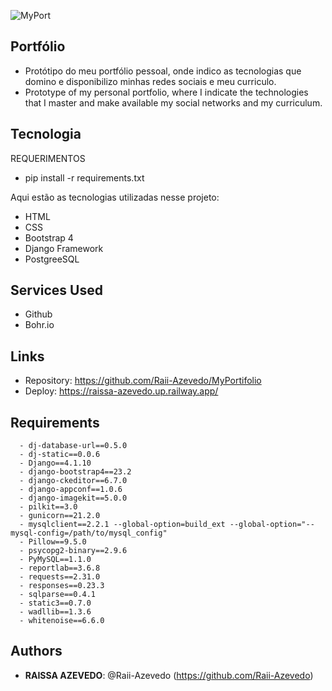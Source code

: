 ![MyPort](https://github.com/Raii-Azevedo/MyPortifolio/blob/master/MyPort.gif)
 
## Portfólio
 
- Protótipo do meu portfólio pessoal, onde indico as tecnologias que domino e disponibilizo minhas redes sociais e meu curriculo.
- Prototype of my personal portfolio, where I indicate the technologies that I master and make available my social networks and my curriculum.
 
## Tecnologia
REQUERIMENTOS
- pip install -r requirements.txt
 
Aqui estão as tecnologias utilizadas nesse projeto:
- HTML
- CSS
- Bootstrap 4
- Django Framework
- PostgreeSQL

 
## Services Used
 
* Github
* Bohr.io
 
 
## Links
 
  - Repository: https://github.com/Raii-Azevedo/MyPortifolio
  - Deploy: https://raissa-azevedo.up.railway.app/
 
## Requirements
 
      - dj-database-url==0.5.0
      - dj-static==0.0.6
      - Django==4.1.10
      - django-bootstrap4==23.2
      - django-ckeditor==6.7.0
      - django-appconf==1.0.6 
      - django-imagekit==5.0.0 
      - pilkit==3.0
      - gunicorn==21.2.0
      - mysqlclient==2.2.1 --global-option=build_ext --global-option="--mysql-config=/path/to/mysql_config"
      - Pillow==9.5.0
      - psycopg2-binary==2.9.6
      - PyMySQL==1.1.0
      - reportlab==3.6.8
      - requests==2.31.0
      - responses==0.23.3
      - sqlparse==0.4.1
      - static3==0.7.0
      - wadllib==1.3.6
      - whitenoise==6.6.0

 
## Authors
 
* **RAISSA AZEVEDO**: @Raii-Azevedo (https://github.com/Raii-Azevedo)
 
